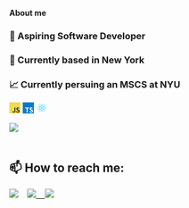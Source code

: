**About me**

<h3> 💼  Aspiring Software Developer </h3>

<h3> 📌 Currently based in New York</h3>

<h3> 📈 Currently persuing an MSCS at NYU </h3>

<code><img height="20" alt="javascript" src="https://raw.githubusercontent.com/github/explore/80688e429a7d4ef2fca1e82350fe8e3517d3494d/topics/javascript/javascript.png"></code>
<code><img height="20" alt="typescript" src="https://raw.githubusercontent.com/github/explore/80688e429a7d4ef2fca1e82350fe8e3517d3494d/topics/typescript/typescript.png"></code>
<code><img height="20" alt="react" src="https://raw.githubusercontent.com/github/explore/80688e429a7d4ef2fca1e82350fe8e3517d3494d/topics/react/react.png"></code>
   


 
<a href="https://github.com/KyleBird02/github-readme-stats">
  <img src="https://github-readme-stats.vercel.app/api/top-langs/?username=KyleBird02&layout=compact&hide_title=true&theme=blue_navy" width = 475/>
</a> 


<br />
<br />

<h2>📫 How to reach me:</h2>
  <a href="https://www.linkedin.com/in/kyledsouza02/"><img src="https://blogger.googleusercontent.com/img/a/AVvXsEhUD9VyfO8fW_9jQegw2CkAnBrUrtlbNUZXsTda6m4_Q2GyAXvNljqxPuSIcrJ5bRNmrjw-IzqV_ipBj4solEIwtHftca1aeR8jc186ntlMzjx-UyrQYWKz-R8ZKdrw1G3TipHx2dt75-BPN-0YXQupLPTxqfmfHXVlJADuN9hwZpdLmGRmZa3rILLIbi0" width=40></a>
  &nbsp&nbsp
  <a href="mailto:kyle.dsouza.official@gmail.com?"><img src ="https://blogger.googleusercontent.com/img/a/AVvXsEi-jac0GFCOtledmy8McYWfPhdLK6jh-XcLt3eX5EBDeW5YzlSnbhP2zv9LOEXb4X4-MAXBXj8dwfR4rxc54TvFltIgQiaYHdFbkSJxKov_Wx1yfMpKsYlAwJe6TUqcu3LS1BQitq6ZCVja47FwbBcVVINVKOXfIMjdycJcNjvOnKGXQaZGZ3xpS7Zrd6g" width= 40</a> 
  &nbsp&nbsp
  <a href=""><img src ="https://blogger.googleusercontent.com/img/a/AVvXsEi2uOwQOFYC2lTxKMse6A-VUjRmIH7VoVyiwCzQjbeypdz2ycF_UU33TMKHe1g-sw2n9YA10fzUDWMvWuWaA4UvF9WQ7G7d5hyjxHiozunVGFs9zW0IpBcgDyWfM-0tw6q293sSOuiDnc2zP6-bsZcaLfcAX_xW_kWJJZBWyCuyJEa8eZV4445OYSmZ7AE" width= 40</a>
  <br>
